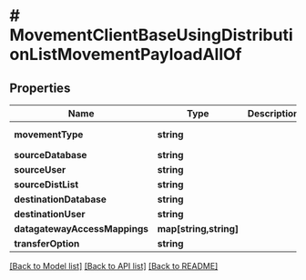 # # MovementClientBaseUsingDistributionListMovementPayloadAllOf

## Properties

Name | Type | Description | Notes
------------ | ------------- | ------------- | -------------
**movementType** | **string** |  | [default to 'ClientBaseUsingDistributionListMovementPayload']
**sourceDatabase** | **string** |  | 
**sourceUser** | **string** |  | 
**sourceDistList** | **string** |  | 
**destinationDatabase** | **string** |  | 
**destinationUser** | **string** |  | 
**datagatewayAccessMappings** | **map[string,string]** |  | [optional] 
**transferOption** | **string** |  | 

[[Back to Model list]](../../README.md#documentation-for-models) [[Back to API list]](../../README.md#documentation-for-api-endpoints) [[Back to README]](../../README.md)


